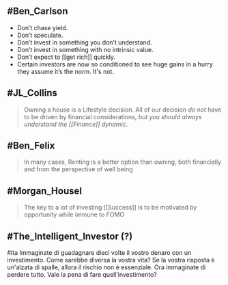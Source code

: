 ## #Ben_Carlson
 - Don’t chase yield.
 - Don’t speculate.
 - Don’t invest in something you don’t understand. 
 - Don’t invest in something with no intrinsic value.
 - Don’t expect to [[get rich]] quickly.
 - Certain investors are now so conditioned to see huge gains in a hurry they assume it’s the norm. It's not.


## #JL_Collins
> Owning a house is a Lifestyle decision. All of our decision *do not* have to be driven by financial considerations, *but you should always understand the [[Finance]] dynamic*.

## #Ben_Felix
> In many cases, Renting is a better option than owning, both financially and from the perspective of well being

## #Morgan_Housel
> The key to a lot of investing [[Success]] is to be motivated by opportunity while immune to FOMO

## #The_Intelligent_Investor (?)
#ita Immaginate di guadagnare dieci volte il vostro denaro con un investimento. 
Come sarebbe diversa la vostra vita? Se la vostra risposta è un'alzata di spalle, allora il rischio non è essenziale. 
Ora immaginate di perdere tutto. Vale la pena di fare quell’investimento?